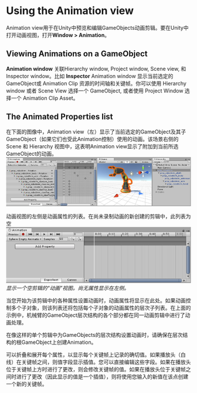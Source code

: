 # Using the Animation view
Animation view用于在Unity中预览和编辑GameObjects动画剪辑。要在Unity中打开动画视图，打开**Window > Animation**。

## Viewing Animations on a GameObject
**Animation window** 关联Hierarchy window, Project window, Scene view, 和 Inspector window。比如 **Inspector** Animation window 显示当前选定的GameObject或 Animation Clip 资源的时间轴和关键帧。你可以使用 Hierarchy window 或者 Scene View 选择一个 GameObject, 或者使用 Project Window 选择一个 Animation Clip Asset。

## The Animated Properties list
在下面的图像中，Animation view（左）显示了当前选定的GameObject及其子GameObject（如果它们也受此Animation控制）使用的动画。该场景右侧的 Scene 和 Hierarchy 视图中，这表明Animation view显示了附加到当前所选GameObject的动画。
![](AnimationEditorShowsSelected.jpg)

动画视图的左侧是动画属性的列表。在尚未录制动画的新创建的剪辑中，此列表为空
![](AnimationWindowEmptyClip.png)
*显示一个空剪辑的“动画”视图。尚无属性显示在左侧。*

当您开始为该剪辑中的各种属性设置动画时，动画属性将显示在此处。如果动画控制多个子对象，则该列表还将包括每个子对象的动画属性的层次子列表。在上面的示例中，机械臂的GameObject层次结构的各个部分都在同一动画剪辑中进行了动画处理。

在像这样的单个剪辑中为GameObjects的层次结构设置动画时，请确保在层次结构的根GameObject上创建Animation。

可以折叠和展开每个属性，以显示每个关键帧上记录的确切值。如果播放头（白线）在关键帧之间，则值字段显示插值。您可以直接编辑这些字段。如果在播放头位于关键帧上方时进行了更改，则会修改关键帧的值。如果在播放头位于关键帧之间时进行了更改（因此显示的值是一个插值），则将使用您输入的新值在该点创建一个新的关键帧。